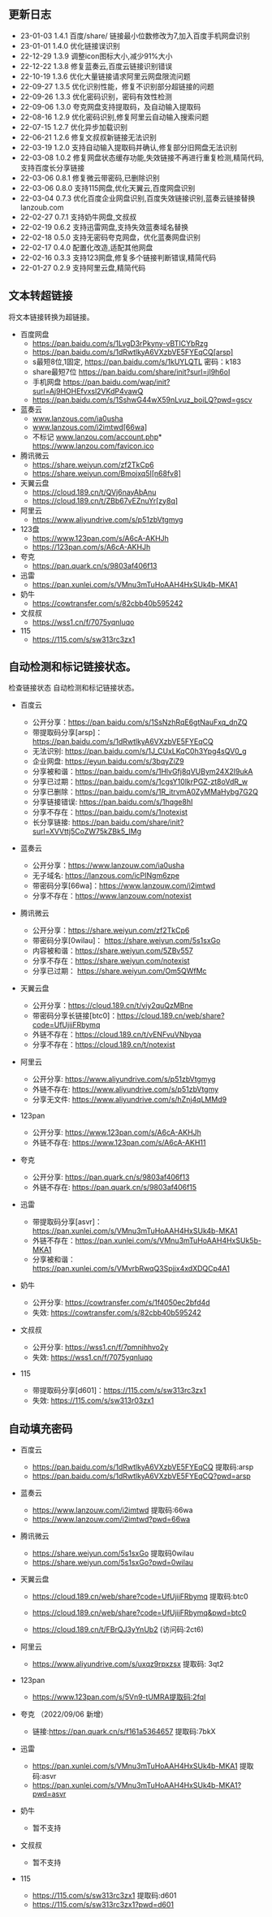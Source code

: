 ## 更新日志

- 23-01-03 1.4.1 百度/share/ 链接最小位数修改为7,加入百度手机网盘识别
- 23-01-01 1.4.0 优化链接误识别
- 22-12-29 1.3.9 调整icon图标大小,减少91%大小
- 22-12-22 1.3.8 修复蓝奏云,百度云链接识别错误
- 22-10-19 1.3.6 优化大量链接请求阿里云网盘限流问题
- 22-09-27 1.3.5 优化识别性能，修复不识别部分超链接的问题
- 22-09-26 1.3.3 优化密码识别，密码有效性检测
- 22-09-06 1.3.0 夸克网盘支持提取码，及自动输入提取码
- 22-08-16 1.2.9 优化密码识别,修复阿里云自动输入搜索问题
- 22-07-15 1.2.7 优化异步加载识别
- 22-06-21 1.2.6 修复文叔叔新链接无法识别
- 22-03-19 1.2.0 支持自动输入提取码并确认,修复部分旧网盘无法识别
- 22-03-08 1.0.2 修复网盘状态缓存功能,失效链接不再进行重复检测,精简代码,支持百度长分享链接
- 22-03-06 0.8.1 修复微云带密码,已删除识别
- 22-03-06 0.8.0 支持115网盘,优化天翼云,百度网盘识别
- 22-03-04 0.7.3 优化百度企业网盘识别,百度失效链接识别,蓝奏云链接替换lanzoub.com
- 22-02-27 0.7.1 支持奶牛网盘,文叔叔
- 22-02-19 0.6.2 支持迅雷网盘,支持失效蓝奏域名替换
- 22-02-18 0.5.0 支持无密码夸克网盘，优化蓝奏网盘识别
- 22-02-17 0.4.0 配置化改造,适配其他网盘
- 22-02-16 0.3.3 支持123网盘,修复多个链接判断错误,精简代码
- 22-01-27 0.2.9 支持阿里云盘,精简代码

## **文本转超链接**

将文本链接转换为超链接。

- 百度网盘
  - https://pan.baidu.com/s/1LvgD3rPkyny-vBTICYbRzg
  - https://pan.baidu.com/s/1dRwtlkyA6VXzbVE5FYEqCQ[arsp]
  - s最短8位,1固定,  https://pan.baidu.com/s/1kUYLQTL 密码：k183
  - share最短7位 https://pan.baidu.com/share/init?surl=jI9h6oI
  - 手机网盘  https://pan.baidu.com/wap/init?surl=Aj9HOHEfvxsl2VKdP4vawQ
  -  [https://pan.baidu.com/s/1SshwG44wX59nLvuz_boiLQ?pwd=gscv ](https://pan.baidu.com/s/1SshwG44wX59nLvuz_boiLQ?pwd=gscv)
- 蓝奏云
  - www.lanzous.com/ia0usha
  - www.lanzous.com/i2imtwd[66wa]
  - 不标记 www.lanzou.com/account.php*   https://www.lanzou.com/favicon.ico
- 腾讯微云
  - https://share.weiyun.com/zf2TkCp6
  - https://share.weiyun.com/Bmojxq5I[n68fv8]
- 天翼云盘
  - https://cloud.189.cn/t/QVj6nayAbAnu
  - https://cloud.189.cn/t/ZBb67vEZnuYr[zy8q]
- 阿里云
  - https://www.aliyundrive.com/s/p51zbVtgmyg
- 123盘
  - https://www.123pan.com/s/A6cA-AKHJh
  - https://123pan.com/s/A6cA-AKHJh
- 夸克
  - https://pan.quark.cn/s/9803af406f13
- 迅雷
  - https://pan.xunlei.com/s/VMnu3mTuHoAAH4HxSUk4b-MKA1
- 奶牛
  - https://cowtransfer.com/s/82cbb40b595242 
- 文叔叔
  - https://wss1.cn/f/7075yqnluqo
- 115
  - https://115.com/s/sw313rc3zx1

## 自动检测和标记链接状态。

检查链接状态
自动检测和标记链接状态。

- 百度云
  - 公开分享：https://pan.baidu.com/s/1SsNzhRqE6gtNauFxq_dnZQ
  - 带提取码分享[arsp]：https://pan.baidu.com/s/1dRwtlkyA6VXzbVE5FYEqCQ
  - 无法识别:  https://pan.baidu.com/s/1J_CUxLKqC0h3Ypg4sQV0_g
  - 企业网盘:  https://eyun.baidu.com/s/3bqyZiZ9
  - 分享被和谐：https://pan.baidu.com/s/1HlvGfj8qVUBym24X2I9ukA
  - 分享已过期：https://pan.baidu.com/s/1cgsY10lkrPGZ-zt8oVdR_w
  - 分享已删除：https://pan.baidu.com/s/1R_itrvmA0ZyMMaHybg7G2Q
  - 分享链接错误: https://pan.baidu.com/s/1hqge8hI
  - 分享不存在：https://pan.baidu.com/s/1notexist
  - 长分享链接:  https://pan.baidu.com/share/init?surl=XVVttj5CoZW75kZBk5_IMg
  
- 蓝奏云
  - 公开分享：https://www.lanzouw.com/ia0usha
  - 无子域名:  https://lanzous.com/icPINgm6zpe
  - 带密码分享[66wa]：https://www.lanzouw.com/i2imtwd
  - 分享不存在：https://www.lanzouw.com/notexist
  
- 腾讯微云
  - 公开分享：https://share.weiyun.com/zf2TkCp6
  - 带密码分享[0wilau]： https://share.weiyun.com/5s1sxGo
  - 内容被和谐：https://share.weiyun.com/5ZBv557
  - 分享不存在：https://share.weiyun.com/notexist
  - 分享已过期： https://share.weiyun.com/Om5QWfMc
  
- 天翼云盘
  - 公开分享：https://cloud.189.cn/t/viy2quQzMBne
  - 带密码分享长链接[btc0]：https://cloud.189.cn/web/share?code=UfUjiiFRbymq
  - 外链不存在：https://cloud.189.cn/t/vENFvuVNbyqa
  - 分享不存在：https://cloud.189.cn/t/notexist
  
- 阿里云
  - 公开分享: https://www.aliyundrive.com/s/p51zbVtgmyg
  - 外链不存在: https://www.aliyundrive.com/s/p51zbVtgmy
  - 分享无文件: https://www.aliyundrive.com/s/hZnj4qLMMd9
  
- 123pan
  - 公开分享:  https://www.123pan.com/s/A6cA-AKHJh
  - 外链不存在: https://www.123pan.com/s/A6cA-AKH11
  
- 夸克
  - 公开分享:  https://pan.quark.cn/s/9803af406f13
  - 外链不存在: https://pan.quark.cn/s/9803af406f15
  
- 迅雷
  - 带提取码分享[asvr\]：https://pan.xunlei.com/s/VMnu3mTuHoAAH4HxSUk4b-MKA1
  - 外链不存在：https://pan.xunlei.com/s/VMnu3mTuHoAAH4HxSUk5b-MKA1
  - 分享被和谐：https://pan.xunlei.com/s/VMvrbRwqQ3Spjjx4xdXDQCp4A1
  
- 奶牛
  - 公开分享: https://cowtransfer.com/s/1f4050ec2bfd4d 
  - 失效: https://cowtransfer.com/s/82cbb40b595242 
  
- 文叔叔
  - 公开分享: https://wss1.cn/f/7pmnihhvo2y
  - 失效: https://wss1.cn/f/7075yqnluqo
  
- 115
  - 带提取码分享[d601\]：https://115.com/s/sw313rc3zx1
  - 失效: https://115.com/s/sw313r03zx1
  
  

## 自动填充密码

- 百度云

  - https://pan.baidu.com/s/1dRwtlkyA6VXzbVE5FYEqCQ 提取码:arsp
  - https://pan.baidu.com/s/1dRwtlkyA6VXzbVE5FYEqCQ?pwd=arsp
- 蓝奏云

  - https://www.lanzouw.com/i2imtwd 提取码:66wa
  - https://www.lanzouw.com/i2imtwd?pwd=66wa
- 腾讯微云

  -  https://share.weiyun.com/5s1sxGo 提取码0wilau
  -  https://share.weiyun.com/5s1sxGo?pwd=0wilau
- 天翼云盘

  - https://cloud.189.cn/web/share?code=UfUjiiFRbymq 提取码:btc0

  - https://cloud.189.cn/web/share?code=UfUjiiFRbymq&pwd=btc0

  - https://cloud.189.cn/t/FBrQJ3yYnUb2  (访问码:2ct6)
- 阿里云

  - https://www.aliyundrive.com/s/uxqz9rpxzsx 提取码: 3qt2 
- 123pan

  - https://www.123pan.com/s/5Vn9-tUMRA提取码:2fqI
- 夸克 （2022/09/06 新增）
  - 链接:https://pan.quark.cn/s/f161a5364657 提取码:7bkX
- 迅雷

  - https://pan.xunlei.com/s/VMnu3mTuHoAAH4HxSUk4b-MKA1 提取码:asvr
  - https://pan.xunlei.com/s/VMnu3mTuHoAAH4HxSUk4b-MKA1?pwd=asvr
- 奶牛

  - 暂不支持
- 文叔叔

  - 暂不支持
- 115

  - https://115.com/s/sw313rc3zx1  提取码:d601
  - https://115.com/s/sw313rc3zx1?pwd=d601
